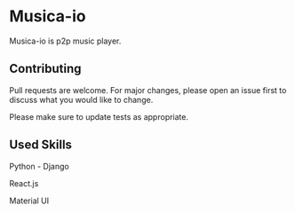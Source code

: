 # Musica-io

Musica-io is p2p music player.

## Contributing
Pull requests are welcome. For major changes, please open an issue first to discuss what you would like to change.

Please make sure to update tests as appropriate.

## Used Skills
Python - Django

React.js

Material UI